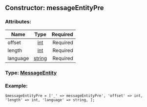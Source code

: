 ## Constructor: messageEntityPre  

### Attributes:

| Name     |    Type       | Required |
|----------|:-------------:|---------:|
|offset|[int](../types/int.md) | Required|
|length|[int](../types/int.md) | Required|
|language|[string](../types/string.md) | Required|


### Type: [MessageEntity](../types/MessageEntity.md)

### Example:


```
$messageEntityPre = ['_' => messageEntityPre', 'offset' => int, 'length' => int, 'language' => string, ];
```